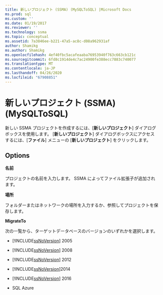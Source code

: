 ```yaml
---
title: 新しいプロジェクト (SSMA) (MySQLToSQL) |Microsoft Docs
ms.prod: sql
ms.custom: ''
ms.date: 01/19/2017
ms.reviewer: ''
ms.technology: ssma
ms.topic: conceptual
ms.assetid: 7a3846ee-b221-47a5-ac8c-d08a962931af
author: Shamikg
ms.author: Shamikg
ms.openlocfilehash: 4ef40fbc5acafeaaba76953940f763c663cb121c
ms.sourcegitcommit: 6fd8c1914de4c7ac24900fe388ecc7883c740077
ms.translationtype: MT
ms.contentlocale: ja-JP
ms.lasthandoff: 04/26/2020
ms.locfileid: "67908851"
---
```

# <a name="new-project-ssma-mysqltosql"></a>新しいプロジェクト (SSMA) (MySQLToSQL)
新しい SSMA プロジェクトを作成するには、[**新しいプロジェクト**] ダイアログボックスを使用します。 [**新しいプロジェクト**] ダイアログボックスにアクセスするには、[**ファイル**] メニューの [**新しいプロジェクト**] をクリックします。  
  
## <a name="options"></a>Options  
**名前**  
  
プロジェクトの名前を入力します。 SSMA によってファイル拡張子が追加されます。  
  
**場所**  
  
フォルダーまたはネットワークの場所を入力するか、参照してプロジェクトを保存します。  
  
**MigrateTo**  
  
次の一覧から、ターゲットデータベースのバージョンのいずれかを選択します。  
  
-   [!INCLUDE[ssNoVersion](../../includes/ssnoversion-md.md)] 2005  
  
-   [!INCLUDE[ssNoVersion](../../includes/ssnoversion-md.md)] 2008  
  
-   [!INCLUDE[ssNoVersion](../../includes/ssnoversion-md.md)] 2012  
  
-   [!INCLUDE[ssNoVersion](../../includes/ssnoversion-md.md)]2014  
  
-   [!INCLUDE[ssNoVersion](../../includes/ssnoversion-md.md)] 2016  
  
-   SQL Azure  
  
